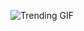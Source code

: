 ![Trending GIF](https://media3.giphy.com/media/v1.Y2lkPThiYjIxNzcyNmV3bTdsdGtuOW1tNDk5MXo1MnpkeHZkcDYwcm5qMW5xbDR3Z3FveiZlcD12MV9naWZzX3NlYXJjaCZjdD1n/fryY00CO4xCz4uJuDQ/giphy.gif)
